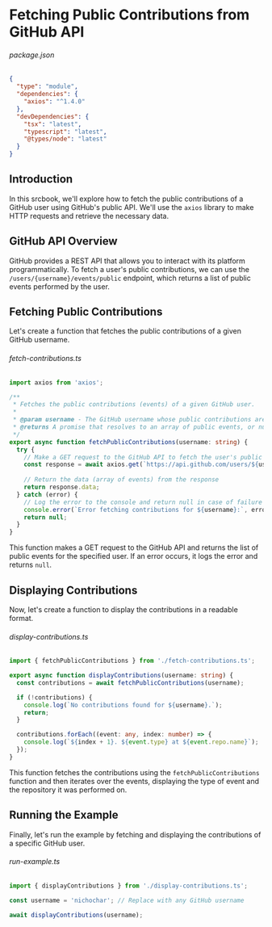 <!-- srcbook:{"language":"typescript","tsconfig.json":{"compilerOptions":{"module":"nodenext","moduleResolution":"nodenext","target":"es2022","resolveJsonModule":true,"noEmit":true,"allowImportingTsExtensions":true},"include":["src/**/*"],"exclude":["node_modules"]}} -->

# Fetching Public Contributions from GitHub API

###### package.json

```json
{
  "type": "module",
  "dependencies": {
    "axios": "^1.4.0"
  },
  "devDependencies": {
    "tsx": "latest",
    "typescript": "latest",
    "@types/node": "latest"
  }
}
```

## Introduction

In this srcbook, we'll explore how to fetch the public contributions of a GitHub user using GitHub's public API. We'll use the `axios` library to make HTTP requests and retrieve the necessary data.

## GitHub API Overview

GitHub provides a REST API that allows you to interact with its platform programmatically. To fetch a user's public contributions, we can use the `/users/{username}/events/public` endpoint, which returns a list of public events performed by the user.

## Fetching Public Contributions

Let's create a function that fetches the public contributions of a given GitHub username.

###### fetch-contributions.ts

```typescript
import axios from 'axios';

/**
 * Fetches the public contributions (events) of a given GitHub user.
 * 
 * @param username - The GitHub username whose public contributions are to be fetched.
 * @returns A promise that resolves to an array of public events, or null if an error occurs.
 */
export async function fetchPublicContributions(username: string) {
  try {
    // Make a GET request to the GitHub API to fetch the user's public events
    const response = await axios.get(`https://api.github.com/users/${username}/events/public`);
    
    // Return the data (array of events) from the response
    return response.data;
  } catch (error) {
    // Log the error to the console and return null in case of failure
    console.error(`Error fetching contributions for ${username}:`, error);
    return null;
  }
}
```

This function makes a GET request to the GitHub API and returns the list of public events for the specified user. If an error occurs, it logs the error and returns `null`.

## Displaying Contributions

Now, let's create a function to display the contributions in a readable format.

###### display-contributions.ts

```typescript
import { fetchPublicContributions } from './fetch-contributions.ts';

export async function displayContributions(username: string) {
  const contributions = await fetchPublicContributions(username);

  if (!contributions) {
    console.log(`No contributions found for ${username}.`);
    return;
  }

  contributions.forEach((event: any, index: number) => {
    console.log(`${index + 1}. ${event.type} at ${event.repo.name}`);
  });
}
```

This function fetches the contributions using the `fetchPublicContributions` function and then iterates over the events, displaying the type of event and the repository it was performed on.

## Running the Example

Finally, let's run the example by fetching and displaying the contributions of a specific GitHub user.

###### run-example.ts

```typescript
import { displayContributions } from './display-contributions.ts';

const username = 'nichochar'; // Replace with any GitHub username

await displayContributions(username);
```